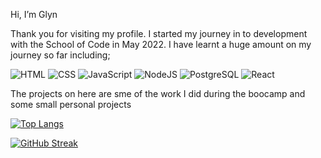 

Hi, I’m Glyn 

Thank you for visiting my profile.
I started my journey in to development with the School of Code in May 2022. I have learnt a huge amount on my journey so far including;

![HTML](https://live.staticflickr.com/65535/52286403930_bedf533bf1_s.jpg)
![CSS](https://live.staticflickr.com/65535/52284936777_2f3ae2b5c4_s.jpg)
![JavaScript](https://live.staticflickr.com/65535/52286403915_14d9b98d0f_s.jpg)
![NodeJS](https://user-images.githubusercontent.com/100279581/184556481-53f5a81c-7dd2-4d0a-af69-b443fec9c7c7.png)
![PostgreSQL](https://live.staticflickr.com/65535/52284936702_3d1d0d3fe0_s.jpg)
![React](https://live.staticflickr.com/65535/52285921648_8253df6599_s.jpg)

The projects on here are sme of the work I did during the boocamp and some small personal projects

[![Top Langs](https://github-readme-stats.vercel.app/api/top-langs/?username=GLYNKNIGHT&layout=compact&theme=dark&hide_border=true)](https://github.com/GLYNKNIGHT/github-readme-stats)

[![GitHub Streak](https://github-readme-streak-stats.herokuapp.com/?user=GLYNKNIGHT&theme=dark&hide_border=true)](https://git.io/streak-stats)
<!---
GLYNKNIGHT/GLYNKNIGHT is a ✨ special ✨ repository because its `README.md` (this file) appears on your GitHub profile.
You can click the Preview link to take a look at your changes.
--->
